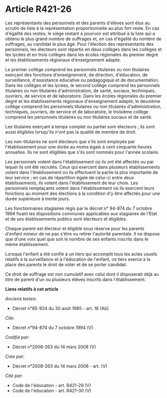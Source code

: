 # Article R421-26

Les représentants des personnels et des parents d'élèves sont élus au scrutin de liste à la représentation proportionnelle au
plus fort reste. En cas d'égalité des restes, le siège restant à pourvoir est attribué à la liste qui a obtenu le plus grand
nombre de suffrages et, en cas d'égalité du nombre de suffrages, au candidat le plus âgé. Pour l'élection des représentants
des personnels, les électeurs sont répartis en deux collèges dans les collèges et les lycées et en trois collèges dans les
écoles régionales du premier degré et les établissements régionaux d'enseignement adapté. 

Le premier collège comprend les personnels titulaires ou non titulaires exerçant des fonctions d'enseignement, de direction,
d'éducation, de surveillance, d'assistance éducative ou pédagogique et de documentation. Dans les collèges et les lycées, le
second collège comprend les personnels titulaires ou non titulaires d'administration, de santé, sociaux, techniques,
ouvriers, de service et de laboratoire. Dans les écoles régionales du premier degré et les établissements régionaux
d'enseignement adapté, le deuxième collège comprend les personnels titulaires ou non titulaires d'administration, techniques,
ouvriers, de service et de laboratoire, le troisième collège comprend les personnels titulaires ou non titulaires sociaux et
de santé. 

Les titulaires exerçant à temps complet ou partiel sont électeurs ; ils sont aussi éligibles lorsqu'ils n'ont pas la qualité
de membre de droit. 

Les non-titulaires ne sont électeurs que s'ils sont employés par l'établissement pour une durée au moins égale à cent
cinquante heures annuelles. Ils ne sont éligibles que s'ils sont nommés pour l'année scolaire. 

Les personnels votent dans l'établissement où ils ont été affectés ou par lequel ils ont été recrutés. Ceux qui exercent dans
plusieurs établissements votent dans l'établissement où ils effectuent la partie la plus importante de leur service ; en cas
de répartition égale de celui-ci entre deux établissements, ils votent dans l'établissement de leur choix. Les personnels
remplaçants votent dans l'établissement où ils exercent leurs fonctions au moment des élections à la condition d'y être
affectés pour une durée supérieure à trente jours. 

Les fonctionnaires stagiaires régis par le décret n° 94-874 du 7 octobre 1994 fixant les dispositions communes applicables
aux stagiaires de l'Etat et de ses établissements publics sont électeurs et éligibles. 

Chaque parent est électeur et éligible sous réserve pour les parents d'enfant mineur de ne pas s'être vu retirer l'autorité
parentale. Il ne dispose que d'une voix quel que soit le nombre de ses enfants inscrits dans le même établissement. 

Lorsque l'enfant a été confié à un tiers qui accomplit tous les actes usuels relatifs à la surveillance et à l'éducation de
l'enfant, ce tiers exerce à la place des parents le droit de voter et de se porter candidat. 

Ce droit de suffrage est non cumulatif avec celui dont il disposerait déjà au titre de parent d'un ou plusieurs élèves
inscrits dans l'établissement.

**Liens relatifs à cet article**

_Anciens textes_:

  - Décret n°85-924 du 30 août 1985 - art. 18 (Ab)

_Cite_:

  - Décret n°94-874 du 7 octobre 1994 (V)

_Codifié par_:

  - Décret n°2008-263 du 14 mars 2008 (V)

_Créé par_:

  - Décret n°2008-263 du 14 mars 2008 - art. (V)

_Cité par_:

  - Code de l'éducation - art. R421-29 (V)
  - Code de l'éducation - art. R421-30 (V)
